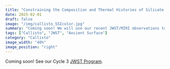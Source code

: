 ```yaml
---
title: "Constraining the Composition and Thermal Histories of Silicate Minerals on Callisto"
date: 2025-02-01
draft: false
image: "/img/callisto_SSIcolor.jpg"
summary: "Coming soon! We will use our recent JWST/MIRI observations to investigate Callisto's ancient surface composition and what it reveals about the formation of the Jovian system."
tags: ["Callisto", "JWST", "Ancient Surface"]
category: "Callisto"
image_width: "40%"
image_position: "right"
---
```


Coming soon! See our Cycle 3 [JWST Program](https://www.stsci.edu/jwst/science-execution/program-information?id=4687).

<!-- This exciting research will use the James Webb Space Telescope to study Callisto's ancient surface composition, providing insights into the early formation and evolution of Jupiter's moon system. Callisto, being the most heavily cratered body in the solar system, preserves a record of the early bombardment history and primordial composition that has been largely erased from other Galilean satellites.

Our observations will help us understand:
- The primordial composition of materials in the outer solar system
- How the Jovian system formed and evolved
- The bombardment history of the outer solar system
- Callisto's role as a time capsule of early solar system conditions

Stay tuned for results from this groundbreaking research! -->